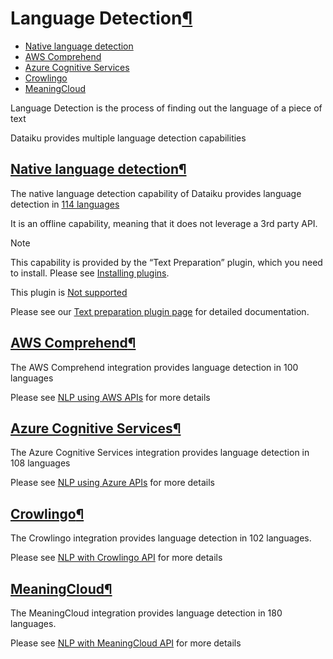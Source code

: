 Language Detection[¶](#language-detection "Permalink to this heading")
======================================================================



* [Native language detection](#native-language-detection)
* [AWS Comprehend](#aws-comprehend)
* [Azure Cognitive Services](#azure-cognitive-services)
* [Crowlingo](#crowlingo)
* [MeaningCloud](#meaningcloud)



Language Detection is the process of finding out the language of a piece of text


Dataiku provides multiple language detection capabilities



[Native language detection](#id1)[¶](#native-language-detection "Permalink to this heading")
--------------------------------------------------------------------------------------------


The native language detection capability of Dataiku provides language detection in [114 languages](https://github.com/dataiku/dss-plugin-nlp-preparation/blob/ae7691471e1b98aa8c714a97dec963ae5193996b/custom-recipes/nlp-preparation-language-detection/recipe.json#L52)


It is an offline capability, meaning that it does not leverage a 3rd party API.



Note


This capability is provided by the “Text Preparation” plugin, which you need to install. Please see [Installing plugins](../plugins/installing.html).


This plugin is [Not supported](../troubleshooting/support-tiers.html)



Please see our [Text preparation plugin page](https://www.dataiku.com/product/plugins/nlp-preparation/) for detailed documentation.




[AWS Comprehend](#id2)[¶](#aws-comprehend "Permalink to this heading")
----------------------------------------------------------------------


The AWS Comprehend integration provides language detection in 100 languages


Please see [NLP using AWS APIs](aws-apis.html) for more details




[Azure Cognitive Services](#id3)[¶](#azure-cognitive-services "Permalink to this heading")
------------------------------------------------------------------------------------------


The Azure Cognitive Services integration provides language detection in 108 languages


Please see [NLP using Azure APIs](azure-apis.html) for more details




[Crowlingo](#id4)[¶](#crowlingo "Permalink to this heading")
------------------------------------------------------------


The Crowlingo integration provides language detection in 102 languages.


Please see [NLP with Crowlingo API](crowlingo-apis.html) for more details




[MeaningCloud](#id5)[¶](#meaningcloud "Permalink to this heading")
------------------------------------------------------------------


The MeaningCloud integration provides language detection in 180 languages.


Please see [NLP with MeaningCloud API](meaningcloud-apis.html) for more details